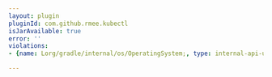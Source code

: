 ```yaml
---
layout: plugin
pluginId: com.github.rmee.kubectl
isJarAvailable: true
error: ''
violations:
- {name: Lorg/gradle/internal/os/OperatingSystem;, type: internal-api-usage}

---
```

